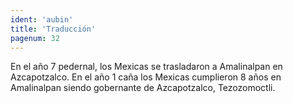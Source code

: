 ```yaml
---
ident: 'aubin'
title: 'Traducción'
pagenum: 32
---
```

En el año 7 pedernal, los Mexicas se trasladaron a Amalinalpan en Azcapotzalco.
En el año 1 caña los Mexicas cumplieron 8 años en Amalinalpan siendo gobernante de Azcapotzalco, Tezozomoctli.
